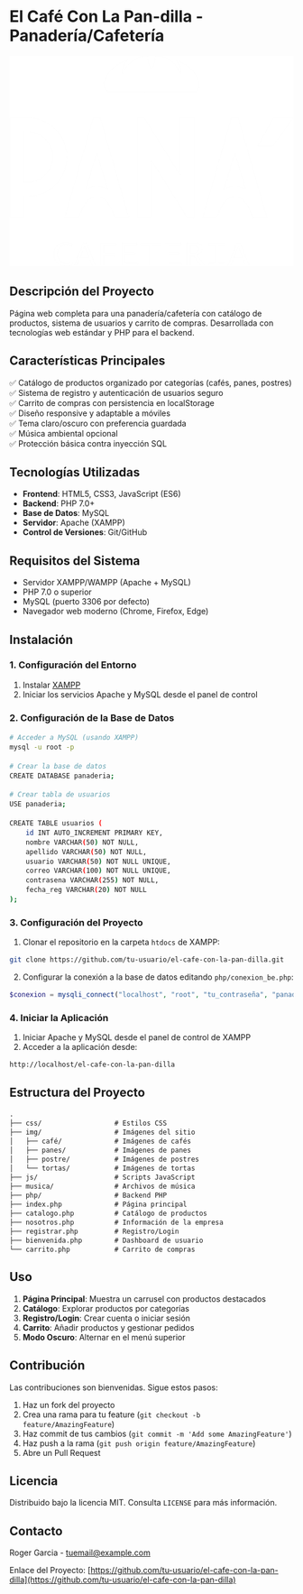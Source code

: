 # El Café Con La Pan-dilla - Panadería/Cafetería

![Project Banner](img/cafe/cafe1.png) <!-- Añade una imagen banner si dispones de ella -->

## Descripción del Proyecto

Página web completa para una panadería/cafetería con catálogo de productos, sistema de usuarios y carrito de compras. Desarrollada con tecnologías web estándar y PHP para el backend.

## Características Principales

✅ Catálogo de productos organizado por categorías (cafés, panes, postres)  
✅ Sistema de registro y autenticación de usuarios seguro  
✅ Carrito de compras con persistencia en localStorage  
✅ Diseño responsive y adaptable a móviles  
✅ Tema claro/oscuro con preferencia guardada  
✅ Música ambiental opcional  
✅ Protección básica contra inyección SQL  

## Tecnologías Utilizadas

- **Frontend**: HTML5, CSS3, JavaScript (ES6)
- **Backend**: PHP 7.0+
- **Base de Datos**: MySQL
- **Servidor**: Apache (XAMPP)
- **Control de Versiones**: Git/GitHub

## Requisitos del Sistema

- Servidor XAMPP/WAMPP (Apache + MySQL)
- PHP 7.0 o superior
- MySQL (puerto 3306 por defecto)
- Navegador web moderno (Chrome, Firefox, Edge)

## Instalación

### 1. Configuración del Entorno

1. Instalar [XAMPP](https://www.apachefriends.org/es/index.html)
2. Iniciar los servicios Apache y MySQL desde el panel de control

### 2. Configuración de la Base de Datos

```bash
# Acceder a MySQL (usando XAMPP)
mysql -u root -p

# Crear la base de datos
CREATE DATABASE panaderia;

# Crear tabla de usuarios
USE panaderia;

CREATE TABLE usuarios (
    id INT AUTO_INCREMENT PRIMARY KEY,
    nombre VARCHAR(50) NOT NULL,
    apellido VARCHAR(50) NOT NULL,
    usuario VARCHAR(50) NOT NULL UNIQUE,
    correo VARCHAR(100) NOT NULL UNIQUE,
    contrasena VARCHAR(255) NOT NULL,
    fecha_reg VARCHAR(20) NOT NULL
);
```

### 3. Configuración del Proyecto

1. Clonar el repositorio en la carpeta `htdocs` de XAMPP:
```bash
git clone https://github.com/tu-usuario/el-cafe-con-la-pan-dilla.git
```

2. Configurar la conexión a la base de datos editando `php/conexion_be.php`:
```php
$conexion = mysqli_connect("localhost", "root", "tu_contraseña", "panaderia", 3306);
```

### 4. Iniciar la Aplicación

1. Iniciar Apache y MySQL desde el panel de control de XAMPP
2. Acceder a la aplicación desde:
```
http://localhost/el-cafe-con-la-pan-dilla
```

## Estructura del Proyecto

```
.
├── css/                  # Estilos CSS
├── img/                  # Imágenes del sitio
│   ├── café/             # Imágenes de cafés
│   ├── panes/            # Imágenes de panes
│   ├── postre/           # Imágenes de postres
│   └── tortas/           # Imágenes de tortas
├── js/                   # Scripts JavaScript
├── musica/               # Archivos de música
├── php/                  # Backend PHP
├── index.php             # Página principal
├── catalogo.php          # Catálogo de productos
├── nosotros.php          # Información de la empresa
├── registrar.php         # Registro/Login
├── bienvenida.php        # Dashboard de usuario
└── carrito.php           # Carrito de compras
```

## Uso

1. **Página Principal**: Muestra un carrusel con productos destacados
2. **Catálogo**: Explorar productos por categorías
3. **Registro/Login**: Crear cuenta o iniciar sesión
4. **Carrito**: Añadir productos y gestionar pedidos
5. **Modo Oscuro**: Alternar en el menú superior

## Contribución

Las contribuciones son bienvenidas. Sigue estos pasos:

1. Haz un fork del proyecto
2. Crea una rama para tu feature (`git checkout -b feature/AmazingFeature`)
3. Haz commit de tus cambios (`git commit -m 'Add some AmazingFeature'`)
4. Haz push a la rama (`git push origin feature/AmazingFeature`)
5. Abre un Pull Request

## Licencia

Distribuido bajo la licencia MIT. Consulta `LICENSE` para más información.

## Contacto

Roger Garcia - tuemail@example.com

Enlace del Proyecto: [https://github.com/tu-usuario/el-cafe-con-la-pan-dilla](https://github.com/tu-usuario/el-cafe-con-la-pan-dilla)
